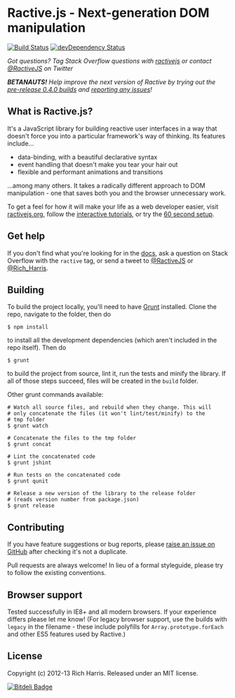 Ractive.js - Next-generation DOM manipulation
=============================================

[![Build Status](https://travis-ci.org/RactiveJS/Ractive.png)](https://travis-ci.org/RactiveJS/Ractive)
[![devDependency Status](https://david-dm.org/RactiveJS/Ractive/dev-status.png)](https://david-dm.org/RactiveJS/Ractive#info=devDependencies)

*Got questions? Tag Stack Overflow questions with [ractivejs](http://stackoverflow.com/questions/tagged/ractivejs) or contact [@RactiveJS](http://twitter.com/RactiveJS) on Twitter*

*<b>BETANAUTS!</b> Help improve the next version of Ractive by trying out the [pre-release 0.4.0 builds](https://github.com/RactiveJS/Ractive/tree/0.4.0/build) and [reporting any issues](https://github.com/RactiveJS/Ractive/issues?state=open)!*

What is Ractive.js?
-------------------

It's a JavaScript library for building reactive user interfaces in a way that doesn't force you into a particular framework's way of thinking. Its features include...

* data-binding, with a beautiful declarative syntax
* event handling that doesn't make you tear your hair out
* flexible and performant animations and transitions

...among many others. It takes a radically different approach to DOM manipulation - one that saves both you and the browser unnecessary work.

To get a feel for how it will make your life as a web developer easier, visit [ractivejs.org](http://ractivejs.org), follow the [interactive tutorials](http://learn.ractivejs.org), or try the [60 second setup](https://github.com/RactiveJS/Ractive/wiki/60-second-setup).


Get help
--------

If you don't find what you're looking for in the [docs](https://github.com/RactiveJS/Ractive/wiki), ask a question on Stack Overflow with the `ractive` tag, or send a tweet to [@RactiveJS](http://twitter.com/RactiveJS) or [@Rich_Harris](http://twitter.com/Rich_Harris).


Building
--------

To build the project locally, you'll need to have [Grunt](http://gruntjs.com) installed. Clone the repo, navigate to the folder, then do

```shell
$ npm install
```

to install all the development dependencies (which aren't included in the repo itself). Then do

```shell
$ grunt
```

to build the project from source, lint it, run the tests and minify the library. If all of those steps succeed, files will be created in the `build` folder.

Other grunt commands available:

```shell
# Watch all source files, and rebuild when they change. This will
# only concatenate the files (it won't lint/test/minify) to the
# tmp folder
$ grunt watch

# Concatenate the files to the tmp folder
$ grunt concat

# Lint the concatenated code
$ grunt jshint

# Run tests on the concatenated code
$ grunt qunit

# Release a new version of the library to the release folder
# (reads version number from package.json)
$ grunt release
```


Contributing
------------

If you have feature suggestions or bug reports, please [raise an issue on GitHub](https://github.com/RactiveJS/Ractive/issues) after checking it's not a duplicate.

Pull requests are always welcome! In lieu of a formal styleguide, please try to follow the existing conventions.


Browser support
---------------

Tested successfully in IE8+ and all modern browsers. If your experience differs please let me know! (For legacy browser support, use the builds with `legacy` in the filename - these include polyfills for `Array.prototype.forEach` and other ES5 features used by Ractive.)


License
-------

Copyright (c) 2012-13 Rich Harris. Released under an MIT license.


[![Bitdeli Badge](https://d2weczhvl823v0.cloudfront.net/RactiveJS/ractive/trend.png)](https://bitdeli.com/free "Bitdeli Badge")

